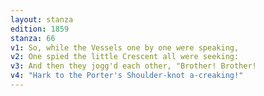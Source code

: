 ```yaml
---
layout: stanza
edition: 1859
stanza: 66
v1: So, while the Vessels one by one were speaking,
v2: One spied the little Crescent all were seeking:
v3: ⁠And then they jogg'd each other, "Brother! Brother!
v4: "Hark to the Porter's Shoulder-knot a-creaking!"
---
```

